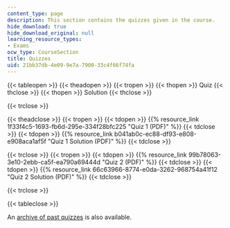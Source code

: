 ```yaml
---
content_type: page
description: This section contains the quizzes given in the course.
hide_download: true
hide_download_original: null
learning_resource_types:
- Exams
ocw_type: CourseSection
title: Quizzes
uid: 21bb37db-4e09-9e7a-7900-33c4f66f74fa
---
```


{{< tableopen >}}
{{< theadopen >}}
{{< tropen >}}
{{< thopen >}}
Quiz
{{< thclose >}}
{{< thopen >}}
Solution
{{< thclose >}}

{{< trclose >}}

{{< theadclose >}}
{{< tropen >}}
{{< tdopen >}}
{{% resource_link 1f33f4c5-1693-fb6d-295e-334f28bfc225 "Quiz 1 (PDF)" %}}
{{< tdclose >}}
{{< tdopen >}}
{{% resource_link b041ab0c-ec88-df93-e808-e908aca1af5f "Quiz 1 Solution (PDF)" %}}
{{< tdclose >}}

{{< trclose >}}
{{< tropen >}}
{{< tdopen >}}
{{% resource_link 99b78063-3e10-2ebb-ca5f-ea790a69444d "Quiz 2 (PDF)" %}}
{{< tdclose >}}
{{< tdopen >}}
{{% resource_link 66c63966-8774-e0da-3262-968754a41f12 "Quiz 2 Solution (PDF)" %}}
{{< tdclose >}}

{{< trclose >}}

{{< tableclose >}}

An [archive of past quizzes](/ans7870/6/6.005/s16/quizzes/archive/) is also available.